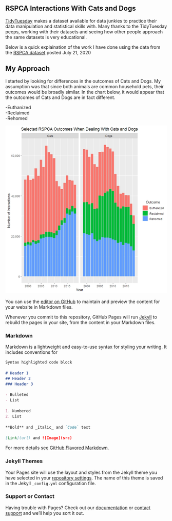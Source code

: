 ## RSPCA Interactions With Cats and Dogs

[TidyTuesday](https://github.com/rfordatascience/tidytuesday) makes a dataset available for data junkies to practice their data manipulation and statistical skills with.  Many thanks to the TidyTuesday peeps, working with their datasets and seeing how other people approach the same datasets is very educational.

Below is a quick explaination of the work I have done using the data from the [RSPCA dataset](https://github.com/rfordatascience/tidytuesday/blob/master/data/2020/2020-07-21/readme.md) posted July 21, 2020

## My Approach
I started by looking for differences in the outcomes of Cats and Dogs. My assumption was that since both animals are common household pets, their outcomes would be broadly similar.  In the chart below, it would appear that the outcomes of Cats and Dogs are in fact different.

-Euthanized <br>
-Reclaimed <br>
-Rehomed

<p align="center">

  <img src="https://github.com/acarmichael20/TidyTuesdayJuly21_2020/blob/master/TidyTuesdayJuly21_2020.jpeg">

</p>













You can use the [editor on GitHub](https://github.com/acarmichael20/TidyTuesdayJuly21_2020/edit/master/README.md) to maintain and preview the content for your website in Markdown files.

Whenever you commit to this repository, GitHub Pages will run [Jekyll](https://jekyllrb.com/) to rebuild the pages in your site, from the content in your Markdown files.

### Markdown

Markdown is a lightweight and easy-to-use syntax for styling your writing. It includes conventions for

```markdown
Syntax highlighted code block

# Header 1
## Header 2
### Header 3

- Bulleted
- List

1. Numbered
2. List

**Bold** and _Italic_ and `Code` text

[Link](url) and ![Image](src)
```

For more details see [GitHub Flavored Markdown](https://guides.github.com/features/mastering-markdown/).

### Jekyll Themes

Your Pages site will use the layout and styles from the Jekyll theme you have selected in your [repository settings](https://github.com/acarmichael20/TidyTuesdayJuly21_2020/settings). The name of this theme is saved in the Jekyll `_config.yml` configuration file.

### Support or Contact

Having trouble with Pages? Check out our [documentation](https://help.github.com/categories/github-pages-basics/) or [contact support](https://github.com/contact) and we’ll help you sort it out.

